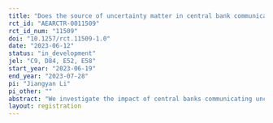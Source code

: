 ```yaml
---
title: "Does the source of uncertainty matter in central bank communication?"
rct_id: "AEARCTR-0011509"
rct_id_num: "11509"
doi: "10.1257/rct.11509-1.0"
date: "2023-06-12"
status: "in_development"
jel: "C9, D84, E52, E58"
start_year: "2023-06-19"
end_year: "2023-07-28"
pi: "Jiangyan Li"
pi_other: ""
abstract: "We investigate the impact of central banks communicating uncertainty on investor expectation formation and on market price dynamics. In a lab experiment, we vary the type of and the source of uncertainty central banks communicated and form a 2 by 2 design, i.e., 2 types of communicated uncertainty (communicating risk vs. communicating ambiguity) X 2 sources of communicated uncertainty (communicating uncertainty from policy implementation source vs. policy intensity source). With this design, we are able to examine the difference of impact between communicating risk and communicating ambiguity within each source. Furthermore, between different sources of uncertainty, we are able to examine the difference of impact between communicating uncertainty from the policy implementation source and communicating uncertainty from the policy intensity source. Finally, we are also able to examine the difference between communicating risk and communicating ambiguity in different sources."
layout: registration
---
```


